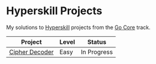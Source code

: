 # Hyperskill Projects

My solutions to [Hyperskill](https://hyperskill.org) projects from the [Go Core](https://hyperskill.org/tracks/25) track.

| Project                               | Level | Status      |
| ------------------------------------- | ----- | ----------- |
| [Cipher Decoder](./01_cipher_decoder) | Easy  | In Progress |
